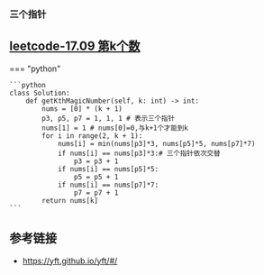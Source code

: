 
### 三个指针
## [leetcode-17.09 第k个数](https://leetcode.cn/problems/get-kth-magic-number-lcci/)


=== "python"

    ```python
    class Solution:
        def getKthMagicNumber(self, k: int) -> int:
            nums = [0] * (k + 1)
            p3, p5, p7 = 1, 1, 1 # 表示三个指针
            nums[1] = 1 # nums[0]=0,与k+1个才能到k
            for i in range(2, k + 1):
                nums[i] = min(nums[p3]*3, nums[p5]*5, nums[p7]*7)
                if nums[i] == nums[p3]*3:# 三个指针依次交替
                    p3 = p3 + 1
                if nums[i] == nums[p5]*5:
                    p5 = p5 + 1
                if nums[i] == nums[p7]*7:
                    p7 = p7 + 1
            return nums[k]
    ```



##  参考链接
- https://yft.github.io/yft/#/
